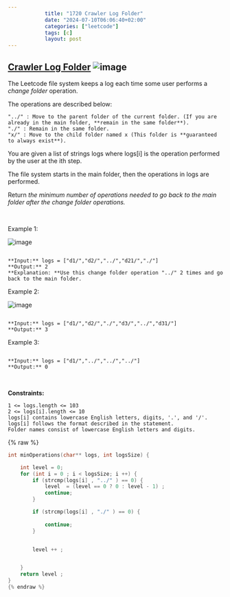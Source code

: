 ```yaml
---
            title: "1720 Crawler Log Folder"
            date: "2024-07-10T06:06:40+02:00"
            categories: ["leetcode"]
            tags: [c]
            layout: post
---
```

            
## [Crawler Log Folder](https://leetcode.com/problems/crawler-log-folder) ![image](https://img.shields.io/badge/Difficulty-Easy-brightgreen)

The Leetcode file system keeps a log each time some user performs a *change folder* operation.

The operations are described below:

	"../" : Move to the parent folder of the current folder. (If you are already in the main folder, **remain in the same folder**).
	"./" : Remain in the same folder.
	"x/" : Move to the child folder named x (This folder is **guaranteed to always exist**).

You are given a list of strings logs where logs[i] is the operation performed by the user at the ith step.

The file system starts in the main folder, then the operations in logs are performed.

Return *the minimum number of operations needed to go back to the main folder after the change folder operations.*

 

Example 1:

![image](https://assets.leetcode.com/uploads/2020/09/09/sample_11_1957.png)

```

**Input:** logs = ["d1/","d2/","../","d21/","./"]
**Output:** 2
**Explanation: **Use this change folder operation "../" 2 times and go back to the main folder.

```

Example 2:

![image](https://assets.leetcode.com/uploads/2020/09/09/sample_22_1957.png)

```

**Input:** logs = ["d1/","d2/","./","d3/","../","d31/"]
**Output:** 3

```

Example 3:

```

**Input:** logs = ["d1/","../","../","../"]
**Output:** 0

```

 

**Constraints:**

	1 <= logs.length <= 103
	2 <= logs[i].length <= 10
	logs[i] contains lowercase English letters, digits, '.', and '/'.
	logs[i] follows the format described in the statement.
	Folder names consist of lowercase English letters and digits.

{% raw %}
```c
int minOperations(char** logs, int logsSize) {

    int level = 0;
    for (int i = 0 ; i < logsSize; i ++) {
        if (strcmp(logs[i] , "../" ) == 0) {
            level  = (level == 0 ? 0 : level - 1) ;
            continue;
        }

        if (strcmp(logs[i] , "./" ) == 0) {
            
            continue;
        }


        level ++ ;


    }
    return level ;
}
{% endraw %}
